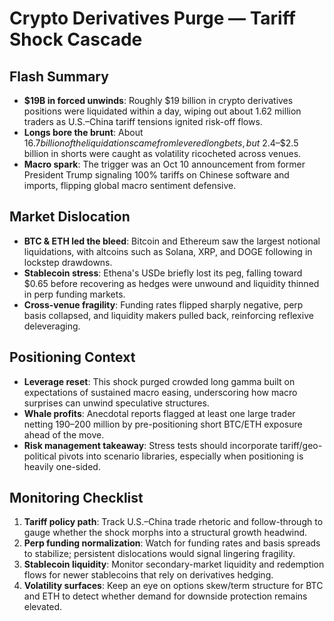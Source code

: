 # Crypto Derivatives Purge — Tariff Shock Cascade

## Flash Summary
- **$19B in forced unwinds**: Roughly $19 billion in crypto derivatives positions were liquidated within a day, wiping out about 1.62 million traders as U.S.–China tariff tensions ignited risk-off flows.
- **Longs bore the brunt**: About $16.7 billion of the liquidations came from levered long bets, but ~$2.4–$2.5 billion in shorts were caught as volatility ricocheted across venues.
- **Macro spark**: The trigger was an Oct 10 announcement from former President Trump signaling 100% tariffs on Chinese software and imports, flipping global macro sentiment defensive.

## Market Dislocation
- **BTC & ETH led the bleed**: Bitcoin and Ethereum saw the largest notional liquidations, with altcoins such as Solana, XRP, and DOGE following in lockstep drawdowns.
- **Stablecoin stress**: Ethena's USDe briefly lost its peg, falling toward $0.65 before recovering as hedges were unwound and liquidity thinned in perp funding markets.
- **Cross-venue fragility**: Funding rates flipped sharply negative, perp basis collapsed, and liquidity makers pulled back, reinforcing reflexive deleveraging.

## Positioning Context
- **Leverage reset**: This shock purged crowded long gamma built on expectations of sustained macro easing, underscoring how macro surprises can unwind speculative structures.
- **Whale profits**: Anecdotal reports flagged at least one large trader netting $190–$200 million by pre-positioning short BTC/ETH exposure ahead of the move.
- **Risk management takeaway**: Stress tests should incorporate tariff/geo-political pivots into scenario libraries, especially when positioning is heavily one-sided.

## Monitoring Checklist
1. **Tariff policy path**: Track U.S.–China trade rhetoric and follow-through to gauge whether the shock morphs into a structural growth headwind.
2. **Perp funding normalization**: Watch for funding rates and basis spreads to stabilize; persistent dislocations would signal lingering fragility.
3. **Stablecoin liquidity**: Monitor secondary-market liquidity and redemption flows for newer stablecoins that rely on derivatives hedging.
4. **Volatility surfaces**: Keep an eye on options skew/term structure for BTC and ETH to detect whether demand for downside protection remains elevated.
